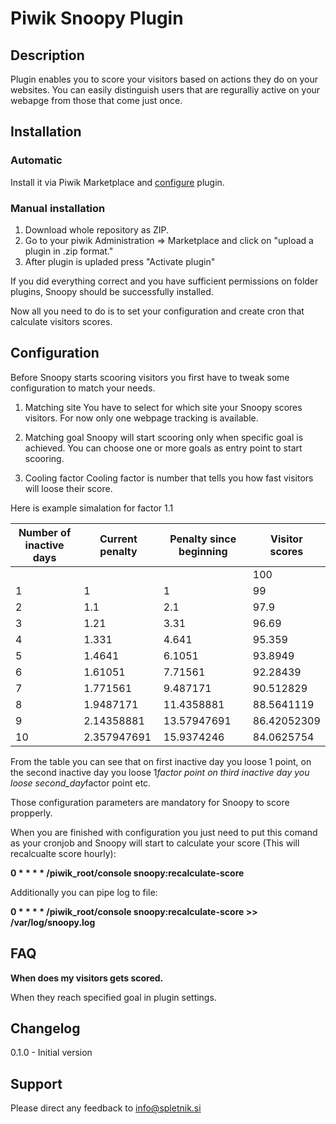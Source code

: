 # Piwik Snoopy Plugin

## Description

Plugin enables you to score your visitors based on actions they do on your websites. You can easily distinguish users that are reguralliy active on your webapge from those that come just once.

## Installation
### Automatic
Install it via Piwik Marketplace and [configure](#configuration) plugin.
### Manual installation
1. Download whole repository as ZIP.
2. Go to your piwik Administration => Marketplace and click on "upload a plugin in .zip format."
3. After plugin is upladed press "Activate plugin"

If you did everything correct and you have sufficient permissions on folder plugins, Snoopy should be successfully installed.

Now all you need to do is to set your configuration and create cron that calculate visitors scores.

## Configuration

Before Snoopy starts scooring visitors you first have to tweak some configuration to match your needs.

1. Matching site
You have to select for which site your Snoopy scores visitors. For now only one webpage tracking is available.

2. Matching goal
Snoopy will start scooring only when specific goal is achieved. You can choose one or more goals as entry point to start scooring.

3. Cooling factor
Cooling factor is number that tells you how fast visitors will loose their score.

Here is example simalation for factor 1.1

|Number of inactive days|Current penalty|Penalty since beginning|Visitor scores	|
|-----------------------|---------------|-----------------------|---------------|
|						|				|						|	100		  	|
|	1					|	1			|	1					|	99		  	|
|	2					|	1.1			|	2.1					|	97.9		|
|	3					|	1.21		|	3.31				|	96.69		|
|	4					|	1.331		|	4.641				|	95.359		|
|	5					|	1.4641		|	6.1051				|	93.8949		|
|	6					|	1.61051		|	7.71561				|	92.28439	|
|	7					|	1.771561	|	9.487171			|	90.512829	|
|	8					|	1.9487171	|	11.4358881			|	88.5641119	|
|	9					|	2.14358881	|	13.57947691			|	86.42052309	|
|	10					|	2.357947691	|	15.9374246			|	84.0625754	|

From the table you can see that on first inactive day you loose 1 point, 
on the  second inactive day you loose 1*factor point
on third inactive day you loose second_day*factor point etc.

Those configuration parameters are mandatory for Snoopy to score propperly. 

When you are finished with configuration you just need to put this comand as your cronjob and Snoopy will start to calculate your score (This will recalcualte score hourly):

**0 * * * * /piwik_root/console snoopy:recalculate-score**

Additionally you can pipe log to file:

**0 * * * * /piwik_root/console snoopy:recalculate-score >> /var/log/snoopy.log**
## FAQ

__When does my visitors gets scored.__

When they reach specified goal in plugin settings.

## Changelog

0.1.0 - Initial version

## Support

Please direct any feedback to info@spletnik.si
